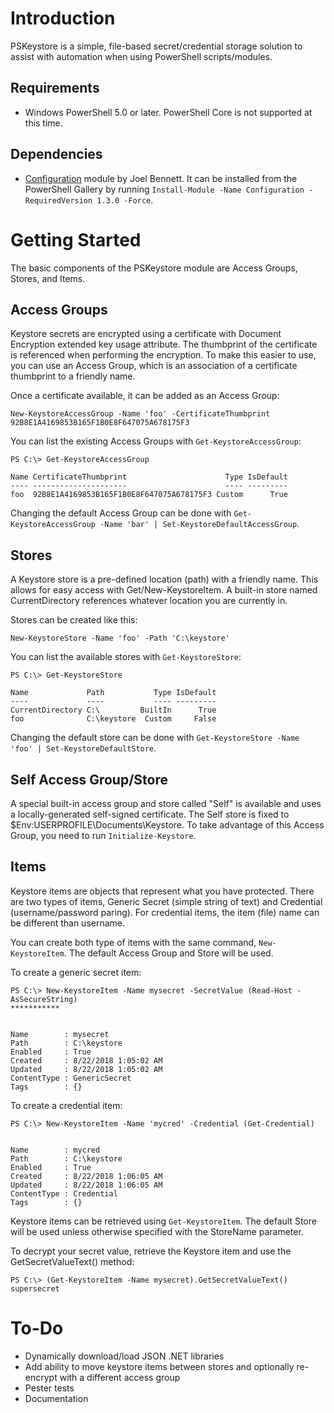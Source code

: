 # Introduction
PSKeystore is a simple, file-based secret/credential storage solution to assist with automation when using PowerShell scripts/modules.

## Requirements
- Windows PowerShell 5.0 or later. PowerShell Core is not supported at this time.

## Dependencies
- [Configuration](https://github.com/PoshCode/Configuration) module by Joel Bennett. It can be installed from the PowerShell Gallery by running `Install-Module -Name Configuration -RequiredVersion 1.3.0 -Force`.

# Getting Started
The basic components of the PSKeystore module are Access Groups, Stores, and Items.

## Access Groups
Keystore secrets are encrypted using a certificate with Document Encryption extended key usage attribute. The thumbprint of the certificate is referenced when performing the encryption. To make this easier to use, you can use an Access Group, which is an association of a certificate thumbprint to a friendly name.

Once a certificate available, it can be added as an Access Group:

`New-KeystoreAccessGroup -Name 'foo' -CertificateThumbprint 92B8E1A4169853B165F1B0E8F647075A678175F3`

You can list the existing Access Groups with `Get-KeystoreAccessGroup`:

```
PS C:\> Get-KeystoreAccessGroup

Name CertificateThumbprint                      Type IsDefault
---- ---------------------                      ---- ---------
foo  92B8E1A4169853B165F1B0E8F647075A678175F3 Custom      True
```

Changing the default Access Group can be done with `Get-KeystoreAccessGroup -Name 'bar' | Set-KeystoreDefaultAccessGroup`.

## Stores
A Keystore store is a pre-defined location (path) with a friendly name. This allows for easy access with Get/New-KeystoreItem. A built-in store named CurrentDirectory references whatever location you are currently in.

Stores can be created like this:

`New-KeystoreStore -Name 'foo' -Path 'C:\keystore'`

You can list the available stores with `Get-KeystoreStore`:

```
PS C:\> Get-KeystoreStore

Name             Path           Type IsDefault
----             ----           ---- ---------
CurrentDirectory C:\         BuiltIn      True
foo              C:\keystore  Custom     False
```

Changing the default store can be done with `Get-KeystoreStore -Name 'foo' | Set-KeystoreDefaultStore`.

## Self Access Group/Store
A special built-in access group and store called "Self" is available and uses a locally-generated self-signed certificate. The Self store is fixed to $Env:USERPROFILE\Documents\Keystore. To take advantage of this Access Group, you need to run `Initialize-Keystore`.

## Items
Keystore items are objects that represent what you have protected. There are two types of items, Generic Secret (simple string of text) and Credential (username/password paring). For credential items, the item (file) name can be different than username.

You can create both type of items with the same command, `New-KeystoreItem`. The default Access Group and Store will be used.

To create a generic secret item:

```
PS C:\> New-KeystoreItem -Name mysecret -SecretValue (Read-Host -AsSecureString)
***********


Name        : mysecret
Path        : C:\keystore
Enabled     : True
Created     : 8/22/2018 1:05:02 AM
Updated     : 8/22/2018 1:05:02 AM
ContentType : GenericSecret
Tags        : {}
```

To create a credential item:

```
PS C:\> New-KeystoreItem -Name 'mycred' -Credential (Get-Credential)


Name        : mycred
Path        : C:\keystore
Enabled     : True
Created     : 8/22/2018 1:06:05 AM
Updated     : 8/22/2018 1:06:05 AM
ContentType : Credential
Tags        : {}
```

Keystore items can be retrieved using `Get-KeystoreItem`. The default Store will be used unless otherwise specified with the StoreName parameter.

To decrypt your secret value, retrieve the Keystore item and use the GetSecretValueText() method:

```
PS C:\> (Get-KeystoreItem -Name mysecret).GetSecretValueText()
supersecret
```


# To-Do
- Dynamically download/load JSON .NET libraries
- Add ability to move keystore items between stores and optionally re-encrypt with a different access group
- Pester tests
- Documentation

